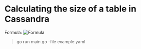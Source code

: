 # Calculating the size of a table in Cassandra

Formula:
![](https://github.com/johnnywidth/cql-calculator/raw/master/size-formula.png "Formula")

> go run main.go -file example.yaml
